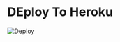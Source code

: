 # DEploy To Heroku
[![Deploy](https://www.herokucdn.com/deploy/button.svg)](https://heroku.com/deploy?template=https://github.com/Edro6728/code-enl)
